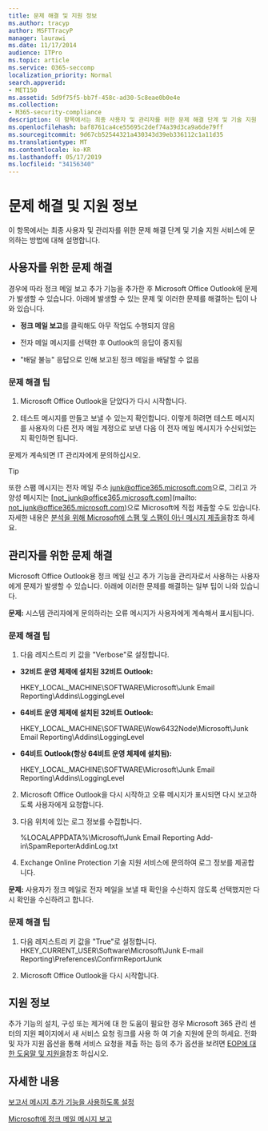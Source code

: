 ```yaml
---
title: 문제 해결 및 지원 정보
ms.author: tracyp
author: MSFTTracyP
manager: laurawi
ms.date: 11/17/2014
audience: ITPro
ms.topic: article
ms.service: O365-seccomp
localization_priority: Normal
search.appverid:
- MET150
ms.assetid: 5d9f75f5-bb7f-458c-ad30-5c8eae0b0e4e
ms.collection:
- M365-security-compliance
description: 이 항목에서는 최종 사용자 및 관리자를 위한 문제 해결 단계 및 기술 지원 서비스에 문의하는 방법에 대해 설명합니다.
ms.openlocfilehash: baf8761ca4ce55695c2def74a39d3ca9a6de79ff
ms.sourcegitcommit: 9d67cb52544321a430343d39eb336112c1a11d35
ms.translationtype: MT
ms.contentlocale: ko-KR
ms.lasthandoff: 05/17/2019
ms.locfileid: "34156340"
---
```

# <a name="troubleshooting-and-support-information"></a>문제 해결 및 지원 정보

이 항목에서는 최종 사용자 및 관리자를 위한 문제 해결 단계 및 기술 지원 서비스에 문의하는 방법에 대해 설명합니다.
  
## <a name="troubleshooting-for-users"></a>사용자를 위한 문제 해결

경우에 따라 정크 메일 보고 추가 기능을 추가한 후 Microsoft Office Outlook에 문제가 발생할 수 있습니다. 아래에 발생할 수 있는 문제 및 이러한 문제를 해결하는 팁이 나와 있습니다. 
  
- **정크 메일 보고**를 클릭해도 아무 작업도 수행되지 않음
    
- 전자 메일 메시지를 선택한 후 Outlook의 응답이 중지됨
    
- "배달 불능" 응답으로 인해 보고된 정크 메일을 배달할 수 없음
    
### <a name="troubleshooting-tip"></a>문제 해결 팁

1. Microsoft Office Outlook을 닫았다가 다시 시작합니다.
    
2. 테스트 메시지를 만들고 보낼 수 있는지 확인합니다. 이렇게 하려면 테스트 메시지를 사용자의 다른 전자 메일 계정으로 보낸 다음 이 전자 메일 메시지가 수신되었는지 확인하면 됩니다.
    
문제가 계속되면 IT 관리자에게 문의하십시오.
  
> [!TIP]
> 또한 스팸 메시지는 전자 메일 주소 [junk@office365.microsoft.com](mailto:junk@office365.microsoft.com)으로, 그리고 가양성 메시지는 [not_junk@office365.microsoft.com](mailto: not_junk@office365.microsoft.com)으로 Microsoft에 직접 제출할 수도 있습니다. 자세한 내용은 [분석을 위해 Microsoft에 스팸 및 스팸이 아닌 메시지 제출을](submit-spam-non-spam-and-phishing-scam-messages-to-microsoft-for-analysis.md)참조 하세요. 
  
## <a name="troubleshooting-for-administrators"></a>관리자를 위한 문제 해결

Microsoft Office Outlook용 정크 메일 신고 추가 기능을 관리자로서 사용하는 사용자에게 문제가 발생할 수 있습니다. 아래에 이러한 문제를 해결하는 일부 팁이 나와 있습니다. 
  
 **문제:** 시스템 관리자에게 문의하라는 오류 메시지가 사용자에게 계속해서 표시됩니다. 
  
### <a name="troubleshooting-tip"></a>문제 해결 팁

1. 다음 레지스트리 키 값을 "Verbose"로 설정합니다.
    
  - **32비트 운영 체제에 설치된 32비트 Outlook:**
    
    HKEY_LOCAL_MACHINE\SOFTWARE\Microsoft\Junk Email Reporting\Addins\LoggingLevel
    
  - **64비트 운영 체제에 설치된 32비트 Outlook:**
    
    HKEY_LOCAL_MACHINE\SOFTWARE\Wow6432Node\Microsoft\Junk Email Reporting\Addins\LoggingLevel
    
  - **64비트 Outlook(항상 64비트 운영 체제에 설치됨):**
    
    HKEY_LOCAL_MACHINE\SOFTWARE\Microsoft\Junk Email Reporting\Addins\LoggingLevel
    
2. Microsoft Office Outlook을 다시 시작하고 오류 메시지가 표시되면 다시 보고하도록 사용자에게 요청합니다.
    
3. 다음 위치에 있는 로그 정보를 수집합니다. 
    
    %LOCALAPPDATA%\Microsoft\Junk Email Reporting Add-in\SpamReporterAddinLog.txt
    
4. Exchange Online Protection 기술 지원 서비스에 문의하여 로그 정보를 제공합니다. 
    
 **문제:** 사용자가 정크 메일로 전자 메일을 보낼 때 확인을 수신하지 않도록 선택했지만 다시 확인을 수신하려고 합니다. 
  
### <a name="troubleshooting-tip"></a>문제 해결 팁

1. 다음 레지스트리 키 값을 "True"로 설정합니다. HKEY_CURRENT_USER\Software\Microsoft\Junk E-mail Reporting\Preferences\ConfirmReportJunk
    
2. Microsoft Office Outlook을 다시 시작합니다.
    
## <a name="support-information"></a>지원 정보

추가 기능의 설치, 구성 또는 제거에 대 한 도움이 필요한 경우 Microsoft 365 관리 센터의 지원 페이지에서 새 서비스 요청 링크를 사용 하 여 기술 지원에 문의 하세요. 전화 및 자가 지원 옵션을 통해 서비스 요청을 제출 하는 등의 추가 옵션을 보려면 [EOP에 대 한 도움말 및 지원을](eop/help-and-support-for-eop.md)참조 하십시오.
  
## <a name="for-more-information"></a>자세한 내용

[보고서 메시지 추가 기능을 사용하도록 설정](https://support.office.com/article/4250c4bc-6102-420b-9e0a-a95064837676)
  
[Microsoft에 정크 메일 메시지 보고](report-junk-email-messages-to-microsoft.md)
  

